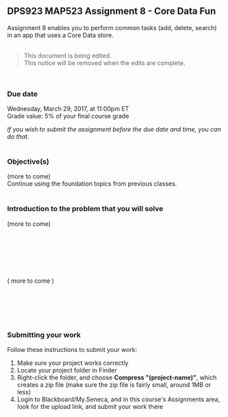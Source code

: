 ## DPS923 MAP523 Assignment 8 - Core Data Fun

Assignment 8 enables you to perform common tasks (add, delete, search) in an app that uses a Core Data store.  
<br>

> This document is being edited.  
> This notice will be removed when the edits are complete.  

<br>

### Due date
Wednesday, March 29, 2017, at 11:00pm ET  
Grade value: 5% of your final course grade  

*If you wish to submit the assignment before the due date and time, you can do that.*  
<br>

### Objective(s)
(more to come)  
Continue using the foundation topics from previous classes.  
<br>

### Introduction to the problem that you will solve
(more to come)  
<br>

<br><br><br><br><br>
( more to come )  
<br><br><br><br><br>


### Submitting your work
Follow these instructions to submit your work:  

1. Make sure your project works correctly  
2. Locate your project folder in Finder  
3. Right-click the folder, and choose **Compress "(project-name)"**, which creates a zip file (make sure the zip file is fairly small, around 1MB or less)  
4. Login to Blackboard/My.Seneca, and in this course's Assignments area, look for the upload link, and submit your work there  
